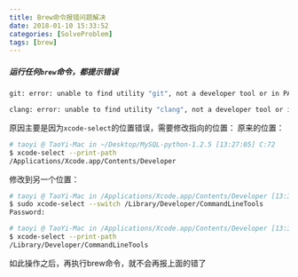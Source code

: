 ```yaml
---
title: Brew命令报错问题解决
date: 2018-01-10 15:33:52
categories: [SolveProblem]
tags: [brew]
---
```


##### 运行任何``brew``命令，都提示错误
```bash
git: error: unable to find utility "git", not a developer tool or in PATH
```

```bash
clang: error: unable to find utility "clang", not a developer tool or in PATH
```

<!--more-->

原因主要是因为``xcode-select``的位置错误，需要修改指向的位置：
原来的位置：
```bash
# taoyi @ TaoYi-Mac in ~/Desktop/MySQL-python-1.2.5 [13:27:05] C:72
$ xcode-select --print-path
/Applications/Xcode.app/Contents/Developer
```

修改到另一个位置：
```bash
# taoyi @ TaoYi-Mac in /Applications/Xcode.app/Contents/Developer [13:33:33] C:1
$ sudo xcode-select --switch /Library/Developer/CommandLineTools
Password:

# taoyi @ TaoYi-Mac in /Applications/Xcode.app/Contents/Developer [13:33:52] 
$ xcode-select --print-path                                     
/Library/Developer/CommandLineTools
```

如此操作之后，再执行brew命令，就不会再报上面的错了